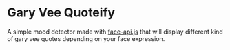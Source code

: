 # Gary Vee Quoteify
A simple mood detector made with [face-api.js](https://github.com/justadudewhohacks/face-api.js/) that will display different kind of gary vee quotes depending on your face expression.
